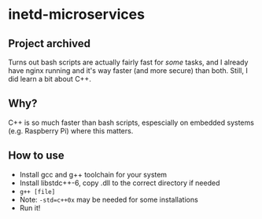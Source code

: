 # inetd-microservices

## Project archived
Turns out bash scripts are actually fairly fast for *some* tasks, and I already have nginx running and it's way faster (and more secure) than both. Still, I did learn a bit about C++.

## Why?
C++ is so much faster than bash scripts, espescially on embedded systems (e.g. Raspberry Pi) where this matters.

## How to use
- Install gcc and g++ toolchain for your system
- Install libstdc++-6, copy .dll to the correct directory if needed
- `g++ [file]`
- Note: `-std=c++0x` may be needed for some installations
- Run it!
